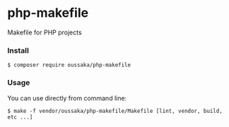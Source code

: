 # php-makefile
Makefile for PHP projects

### Install

    $ composer require oussaka/php-makefile

### Usage

You can use directly from command line:

    $ make -f vendor/oussaka/php-makefile/Makefile [lint, vendor, build, etc ...]